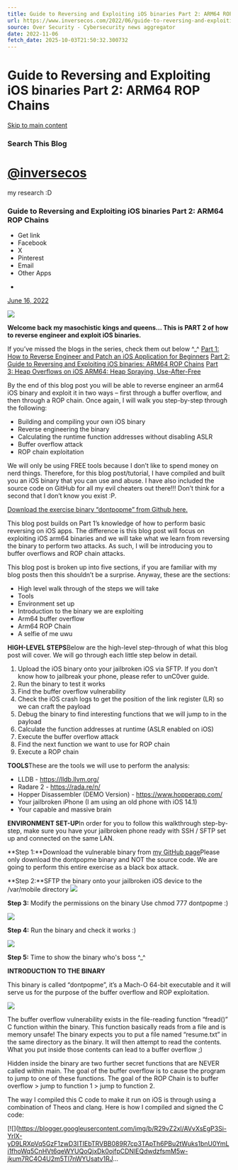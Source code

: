 ```yaml
---
title: Guide to Reversing and Exploiting iOS binaries Part 2: ARM64 ROP Chains
url: https://www.inversecos.com/2022/06/guide-to-reversing-and-exploiting-ios.html
source: Over Security - Cybersecurity news aggregator
date: 2022-11-06
fetch_date: 2025-10-03T21:50:32.300732
---
```


# Guide to Reversing and Exploiting iOS binaries Part 2: ARM64 ROP Chains

[Skip to main content](#main)

### Search This Blog

# [@inversecos](https://www.inversecos.com/)

my research :D

### Guide to Reversing and Exploiting iOS binaries Part 2: ARM64 ROP Chains

* Get link
* Facebook
* X
* Pinterest
* Email
* Other Apps

-
[June 16, 2022](https://www.inversecos.com/2022/06/guide-to-reversing-and-exploiting-ios.html "permanent link")

[![](https://blogger.googleusercontent.com/img/b/R29vZ2xl/AVvXsEgmkvA_BmXTrQjwioWXKegvOC5pSLUxTzd9mE6Isd_gfxD7Bbf25OAFQIcLlRH-0J8o2s4ctXZ5c1Z2Z0QlNN_JjwspmEkl4ckv7wyrnp9Htzyaipo2liNUBsmkhW7iOGEzidZivM8LQbKnBhAOdXTJLN_l1UNmDASI_zb4ozqJHC9ICu-OzPvAze2m1A/s16000/Cover%20Photo.png)](https://blogger.googleusercontent.com/img/b/R29vZ2xl/AVvXsEgmkvA_BmXTrQjwioWXKegvOC5pSLUxTzd9mE6Isd_gfxD7Bbf25OAFQIcLlRH-0J8o2s4ctXZ5c1Z2Z0QlNN_JjwspmEkl4ckv7wyrnp9Htzyaipo2liNUBsmkhW7iOGEzidZivM8LQbKnBhAOdXTJLN_l1UNmDASI_zb4ozqJHC9ICu-OzPvAze2m1A/s1156/Cover%20Photo.png)

**Welcome back my masochistic kings and queens... This is PART 2 of how to reverse engineer and exploit iOS binaries.**

If you’ve missed the blogs in the series, check them out below ^\_^
[Part 1: How to Reverse Engineer and Patch an iOS Application for Beginners](https://www.inversecos.com/2022/06/how-to-reverse-engineer-and-patch-ios.html)
[Part 2: Guide to Reversing and Exploiting iOS binaries: ARM64 ROP Chains](https://www.inversecos.com/2022/06/guide-to-reversing-and-exploiting-ios.html)
[Part 3: Heap Overflows on iOS ARM64: Heap Spraying, Use-After-Free](https://www.inversecos.com/2022/07/heap-overflows-on-ios-arm64-heap.html)

By the end of this blog post you will be able to reverse engineer an arm64 iOS binary and exploit it in two ways – first through a buffer overflow, and then through a ROP chain. Once again, I will walk you step-by-step through the following:

* Building and compiling your own iOS binary
* Reverse engineering the binary
* Calculating the runtime function addresses without disabling ASLR
* Buffer overflow attack
* ROP chain exploitation

We will only be using FREE tools because I don’t like to spend money on nerd things. Therefore, for this blog post/tutorial, I have compiled and built you an iOS binary that you can use and abuse. I have also included the source code on GitHub for all my evil cheaters out there!!! Don’t think for a second that I don’t know you exist :P.

[Download the exercise binary “dontpopme” from Github here.](https://github.com/inversecos/ios-dontpopme)

This blog post builds on Part 1’s knowledge of how to perform basic reversing on iOS apps. The difference is this blog post will focus on exploiting iOS arm64 binaries and we will take what we learn from reversing the binary to perform two attacks. As such, I will be introducing you to buffer overflows and ROP chain attacks.

This blog post is broken up into five sections, if you are familiar with my blog posts then this shouldn’t be a surprise. Anyway, these are the sections:

* High level walk through of the steps we will take
* Tools
* Environment set up
* Introduction to the binary we are exploiting
* Arm64 buffer overflow
* Arm64 ROP Chain
* A selfie of me uwu

**HIGH-LEVEL STEPS**Below are the high-level step-through of what this blog post will cover. We will go through each little step below in detail.

1. Upload the iOS binary onto your jailbroken iOS via SFTP. If you don’t know how to jailbreak your phone, please refer to unC0ver guide.
2. Run the binary to test it works
3. Find the buffer overflow vulnerability
4. Check the iOS crash logs to get the position of the link register (LR) so we can craft the payload
5. Debug the binary to find interesting functions that we will jump to in the payload
6. Calculate the function addresses at runtime (ASLR enabled on iOS)
7. Execute the buffer overflow attack
8. Find the next function we want to use for ROP chain
9. Execute a ROP chain

**TOOLS**These are the tools we will use to perform the analysis:

* LLDB - <https://lldb.llvm.org/>
* Radare 2 - <https://rada.re/n/>
* Hopper Disassembler (DEMO Version) - <https://www.hopperapp.com/>
* Your jailbroken iPhone (I am using an old phone with iOS 14.1)
* Your capable and massive brain

**ENVIRONMENT SET-UP**In order for you to follow this walkthrough step-by-step, make sure you have your jailbroken phone ready with SSH / SFTP set up and connected on the same LAN.

**Step 1:**Download the vulnerable binary from [my GitHub page](https://github.com/inversecos/ios-dontpopme)Please only download the dontpopme binary and NOT the source code. We are going to perform this entire exercise as a black box attack.

**Step 2:**SFTP the binary onto your jailbroken iOS device to the /var/mobile directory
![](https://blogger.googleusercontent.com/img/b/R29vZ2xl/AVvXsEjFQMX8Eld1sNTV_D9DiIK-fUu2TZdwNAzURIluF2gQ5UOdl0rmHy8dkLykxrv9rL578MFqBzotIoqOfhcMOAPL5I0E12N_ETmzNGtc_p2fKCJbOXFn3TtXjMHYnp_IBOb_V27brv904A2l_Kc7oNkbBW_Zo5tLjp1fjeZZ7X8L-Bt0hOZ5iGoE8eWhGA/s16000/1.PNG)

**Step 3:** Modify the permissions on the binary
Use chmod 777 dontpopme :)

[![](https://blogger.googleusercontent.com/img/b/R29vZ2xl/AVvXsEhhzGwUXpDNnjxmi7B_gVqnh4X4joSz6iBmxLSXa15pfZjylWgSI9mSGDNGf4Thwy7yh6pd_115N3Qg-3pk2OOYRcvOcMrYXGdQFU3Tw1wbL0dvC9CBz_h7Pq43fEvN4PSM4ItXwN06CzwlUanz9D8ke2kqFwZL_CEZR_LWLrGJxj1ClnOhiuDf-W5VHw/s16000/2.PNG)](https://blogger.googleusercontent.com/img/b/R29vZ2xl/AVvXsEhhzGwUXpDNnjxmi7B_gVqnh4X4joSz6iBmxLSXa15pfZjylWgSI9mSGDNGf4Thwy7yh6pd_115N3Qg-3pk2OOYRcvOcMrYXGdQFU3Tw1wbL0dvC9CBz_h7Pq43fEvN4PSM4ItXwN06CzwlUanz9D8ke2kqFwZL_CEZR_LWLrGJxj1ClnOhiuDf-W5VHw/s838/2.PNG)

**Step 4:** Run the binary and check it works :)

[![](https://blogger.googleusercontent.com/img/b/R29vZ2xl/AVvXsEjJJq6qSV8DalO1oKYjG-cq2rUpRhcRrzAbJvI4tJuAe0IO7xShNwKaxe_Jcyv-9Ey_UkY3JD-dXcP61x29VMT1r5TBrmIeI3Y0lFNEECRvDWK4b-ntyAW6oi-rKVwv7ZjWY_sfixXkCdFCVmPBXAZdF0PCgQSXO3PktQ5ab1LWdgaQEPEWty62MMtNvw/s16000/3.PNG)](https://blogger.googleusercontent.com/img/b/R29vZ2xl/AVvXsEjJJq6qSV8DalO1oKYjG-cq2rUpRhcRrzAbJvI4tJuAe0IO7xShNwKaxe_Jcyv-9Ey_UkY3JD-dXcP61x29VMT1r5TBrmIeI3Y0lFNEECRvDWK4b-ntyAW6oi-rKVwv7ZjWY_sfixXkCdFCVmPBXAZdF0PCgQSXO3PktQ5ab1LWdgaQEPEWty62MMtNvw/s749/3.PNG)

**Step 5:** Time to show the binary who's boss ^\_^

**INTRODUCTION TO THE BINARY**

This binary is called “dontpopme”, it’s a Mach-O 64-bit executable and it will serve us for the purpose of the buffer overflow and ROP exploitation.

[![](https://blogger.googleusercontent.com/img/b/R29vZ2xl/AVvXsEiiE2-GZPIWIXSR_TtBQ2Mit6G-KUn98Tkvaogi-qeN6-2-BO23Djdkf5O5rIQrrS3sze70MD4qMhx2BEvHOdu15MAQfBy0uvuLZeNjWjTdvwICFop1WWAKezqL6bLqubzkzC2w3UhqLgS-Es9FM_Wnd01TmiXQQHtNeW-MiWgFU4-6j8DqurTMf3188w/s16000/Screen%20Shot%202022-06-14%20at%204.30.01%20pm.png)](https://blogger.googleusercontent.com/img/b/R29vZ2xl/AVvXsEiiE2-GZPIWIXSR_TtBQ2Mit6G-KUn98Tkvaogi-qeN6-2-BO23Djdkf5O5rIQrrS3sze70MD4qMhx2BEvHOdu15MAQfBy0uvuLZeNjWjTdvwICFop1WWAKezqL6bLqubzkzC2w3UhqLgS-Es9FM_Wnd01TmiXQQHtNeW-MiWgFU4-6j8DqurTMf3188w/s406/Screen%20Shot%202022-06-14%20at%204.30.01%20pm.png)

The buffer overflow vulnerability exists in the file-reading function “fread()” C function within the binary. This function basically reads from a file and is memory unsafe! The binary expects you to put a file named “resume.txt” in the same directory as the binary. It will then attempt to read the contents. What you put inside those contents can lead to a buffer overflow ;)

Hidden inside the binary are two further secret functions that are NEVER called within main. The goal of the buffer overflow is to cause the program to jump to one of these functions. The goal of the ROP Chain is to buffer overflow > jump to function 1 > jump to function 2.

The way I compiled this C code to make it run on iOS is through using a combination of Theos and clang. Here is how I compiled and signed the C code:

[![](https://blogger.googleusercontent.com/img/b/R29vZ2xl/AVvXsEgP3Si-YrlX-yD9LRXpVq5GzF1zwD3ITIEbTRVBB089R7cp3TApTh6PBu2tWuks1bnU0YmLi1fhoWq5CnHVt6qeWYUQoQjxDk0ojfpCDNlEQdwdzfsmM5w-jkum7RC4O4U2m5Tl7nWYUsatv1RJ...